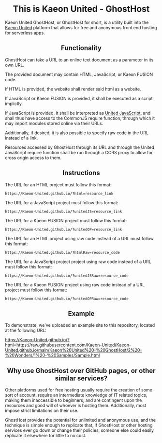 <h1 align="center">This is Kaeon United - GhostHost</h1>

Kaeon United GhostHost,
or GhostHost for short,
is a utility built into the [Kaeon United](https://github.com/Kaeon-United/Kaeon-United) platform that allows for free and anonymous front end hosting for serverless apps.

<h2 align="center">Functionality</h2>

GhostHost can take a URL to an online text document as a parameter in its own URL.

The provided document may contain HTML,
JavaScript,
or Kaeon FUSION code.

If HTML is provided,
the website shall render said html as a website.

If JavaScript or Kaeon FUSION is provided,
it shall be executed as a script implictly.

If JavaScript is provided,
it shall be interpreted as [United JavaScript](https://github.com/Kaeon-United/Kaeon-United/tree/main?tab=readme-ov-file#united-js),
and shall thus have access to the CommonJS require function,
through which it may import modules stored online via their URLs.

Additionally,
if desired,
it is also possible to specify raw code in the URL instead of a link.

Resources accessed by GhostHost through its URL and through the United JavaScript require function shall be run through a CORS proxy to allow for cross origin access to them.

<h2 align="center">Instructions</h2>

The URL for an HTML project must follow this format:

    https://Kaeon-United.github.io/?html=resource_link

The URL for a JavaScript project must follow this format:

    https://Kaeon-United.github.io/?unitedJS=resource_link

The URL for a Kaeon FUSION project must follow this format:

    https://Kaeon-United.github.io/?unitedOP=resource_link

The URL for an HTML project using raw code instead of a URL must follow this format:

    https://Kaeon-United.github.io/?htmlRaw=resource_code

The URL for a JavaScript project project using raw code instead of a URL must follow this format:

    https://Kaeon-United.github.io/?unitedJSRaw=resource_code

The URL for a Kaeon FUSION project using raw code instead of a URL project must follow this format:

    https://Kaeon-United.github.io/?unitedOPRaw=resource_code

<h2 align="center">Example</h2>

To demonstrate,
we've uploaded an example site to this repository, located at the following URL:

<a href="https://Kaeon-United.github.io/?html=https://raw.githubusercontent.com/Kaeon-United/Kaeon-United.github.io/main/Kaeon%20United%20-%20GhostHost/2%20-%20Wonders/1%20-%20Samples/Sample.html">https://Kaeon-United.github.io/?html=https://raw.githubusercontent.com/Kaeon-United/Kaeon-United.github.io/main/Kaeon%20United%20-%20GhostHost/2%20-%20Wonders/1%20-%20Samples/Sample.html</a>

<h2 align="center">Why use GhostHost over GitHub pages, or other similar services?</h2>

Other platforms used for free hosting usually require the creation of some sort of account,
require an intermediate knowledge of IT related topics,
making them inaccessible to beginners,
and are contingent upon the resources and good will of whoever is hosting them.
Additionally,
most impose strict limitations on their use.

GhostHost provides the potential for unlimited and anonymous use,
and the technique is simple enough to replicate that,
if GhostHost or other hosting services ever go down or change their policies,
someone else could easily replicate it elsewhere for little to no cost.